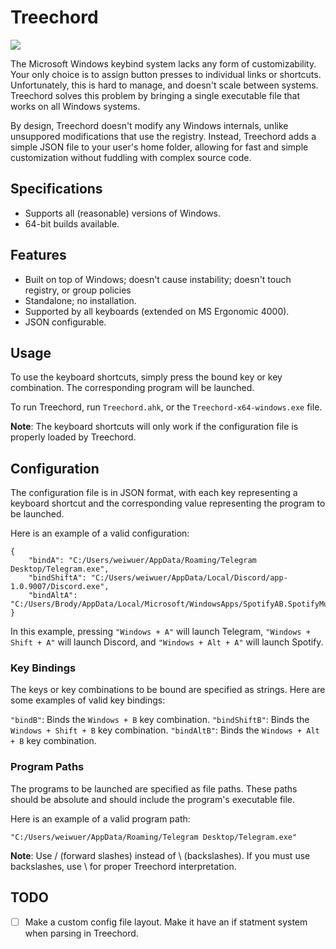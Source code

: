# Treechord
<img src="Treechord.ico">

The Microsoft Windows keybind system lacks any form of customizability. Your only choice is to assign button presses to individual links or shortcuts. Unfortunately, this is hard to manage, and doesn't scale between systems. Treechord solves this problem by bringing a single executable file that works on all Windows systems.

By design, Treechord doesn't modify any Windows internals, unlike unsuppored modifications that use the registry. Instead, Treechord adds a simple JSON file to your user's home folder, allowing for fast and simple customization without fuddling with complex source code.

## Specifications
- Supports all (reasonable) versions of Windows.
- 64-bit builds available.

## Features
- Built on top of Windows; doesn't cause instability; doesn't touch registry, or group policies
- Standalone; no installation.
- Supported by all keyboards (extended on MS Ergonomic 4000).
- JSON configurable.

## Usage
To use the keyboard shortcuts, simply press the bound key or key combination. The corresponding program will be launched.

To run Treechord, run `Treechord.ahk`, or the `Treechord-x64-windows.exe` file.

**Note**: The keyboard shortcuts will only work if the configuration file is properly loaded by Treechord.

## Configuration
The configuration file is in JSON format, with each key representing a keyboard shortcut and the corresponding value representing the program to be launched.

Here is an example of a valid configuration:

    {
        "bindA": "C:/Users/weiwuer/AppData/Roaming/Telegram Desktop/Telegram.exe",
        "bindShiftA": "C:/Users/weiwuer/AppData/Local/Discord/app-1.0.9007/Discord.exe",
        "bindAltA": "C:/Users/Brody/AppData/Local/Microsoft/WindowsApps/SpotifyAB.SpotifyMusic_zpdnekdrzrea0/Spotify.exe"
    }

In this example, pressing `"Windows + A"` will launch Telegram, `"Windows + Shift + A"` will launch Discord, and `"Windows + Alt + A"` will launch Spotify.

### Key Bindings
The keys or key combinations to be bound are specified as strings. Here are some examples of valid key bindings:

`"bindB"`: Binds the `Windows + B` key combination.
`"bindShiftB"`: Binds the `Windows + Shift + B` key combination.
`"bindAltB"`: Binds the `Windows + Alt + B` key combination.

### Program Paths
The programs to be launched are specified as file paths. These paths should be absolute and should include the program's executable file.

Here is an example of a valid program path:

    "C:/Users/weiwuer/AppData/Roaming/Telegram Desktop/Telegram.exe"

**Note**: Use / (forward slashes) instead of \ (backslashes). If you must use backslashes, use \\ for proper Treechord interpretation.

## TODO
- [ ] Make a custom config file layout. Make it have an if statment system when parsing in Treechord.
